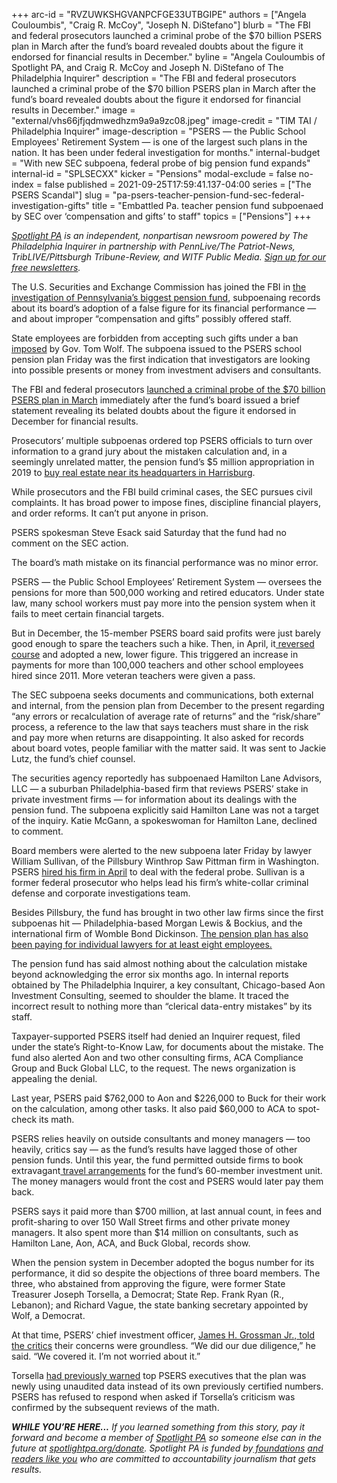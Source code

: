 +++
arc-id = "RVZUWKSHGVANPCFGE33UTBGIPE"
authors = ["Angela Couloumbis", "Craig R. McCoy", "Joseph N. DiStefano"]
blurb = "The FBI and federal prosecutors launched a criminal probe of the $70 billion PSERS plan in March after the fund’s board revealed doubts about the figure it endorsed for financial results in December."
byline = "Angela Couloumbis of Spotlight PA, and Craig R. McCoy and Joseph N. DiStefano of The Philadelphia Inquirer"
description = "The FBI and federal prosecutors launched a criminal probe of the $70 billion PSERS plan in March after the fund’s board revealed doubts about the figure it endorsed for financial results in December."
image = "external/vhs66jfjqdmwedhzm9a9a9zc08.jpeg"
image-credit = "TIM TAI / Philadelphia Inquirer"
image-description = "PSERS — the Public School Employees' Retirement System — is one of the largest such plans in the nation. It has been under federal investigation for months."
internal-budget = "With new SEC subpoena,  federal probe of big pension fund expands"
internal-id = "SPLSECXX"
kicker = "Pensions"
modal-exclude = false
no-index = false
published = 2021-09-25T17:59:41.137-04:00
series = ["The PSERS Scandal"]
slug = "pa-psers-teacher-pension-fund-sec-federal-investigation-gifts"
title = "Embattled Pa. teacher pension fund subpoenaed by SEC over ‘compensation and gifts’ to staff"
topics = ["Pensions"]
+++

<a href="https://www.spotlightpa.org/"><i>Spotlight PA</i></a><i> is an independent, nonpartisan newsroom powered by The Philadelphia Inquirer in partnership with PennLive/The Patriot-News, TribLIVE/Pittsburgh Tribune-Review, and WITF Public Media. </i><a href="https://www.spotlightpa.org/newsletters"><i>Sign up for our free newsletters</i></a><i>.</i>

The U.S. Securities and Exchange Commission has joined the FBI in <a href="https://www.spotlightpa.org/news/2021/05/pa-fbi-pension-psers-investigation-subpoenas-properties-real-estate-harrisburg/" target="_blank">the investigation of Pennsylvania’s biggest pension fund</a>, subpoenaing records about its board’s adoption of a false figure for its financial performance — and about improper “compensation and gifts” possibly offered staff.

State employees are forbidden from accepting such gifts under a ban <a href="https://web.archive.org/web/20230117192934/https://www.governor.pa.gov/newsroom/executive-order-2015-01-executive-branch-employee-gift-ban//">imposed</a> by Gov. Tom Wolf. The subpoena issued to the PSERS school pension plan Friday was the first indication that investigators are looking into possible presents or money from investment advisers and consultants.

The FBI and federal prosecutors <a href="https://www.spotlightpa.org/news/2021/05/pa-teacher-pension-fund-inflated-returns-how/" target="_blank">launched a criminal probe of the $70 billion PSERS plan in March</a> immediately after the fund’s board issued a brief statement revealing its belated doubts about the figure it endorsed in December for financial results.

<script src="https://www.spotlightpa.org/embed.js" async></script><div data-spl-embed-version="1" data-spl-src="https://www.spotlightpa.org/embeds/newsletter/?cta=Get%20all%20of%20the%20latest%20stories%20from%20Spotlight%20PA%20and%20top%20headlines%20from%20across%20Pennsylvania%2C%20all%20in%20one%20email%20newsletter."></div>

Prosecutors’ multiple subpoenas ordered top PSERS officials to turn over information to a grand jury about the mistaken calculation and, in a seemingly unrelated matter, the pension fund’s $5 million appropriation in 2019 to <a href="https://www.spotlightpa.org/news/2021/06/pa-psers-fbi-investigation-irs-disclosures-real-estate-amended/" target="_blank">buy real estate near its headquarters in Harrisburg</a>.

While prosecutors and the FBI build criminal cases, the SEC pursues civil complaints. It has broad power to impose fines, discipline financial players, and order reforms. It can’t put anyone in prison.

PSERS spokesman Steve Esack said Saturday that the fund had no comment on the SEC action.

The board’s math mistake on its financial performance was no minor error.

PSERS — the Public School Employees’ Retirement System — oversees the pensions for more than 500,000 working and retired educators. Under state law, many school workers must pay more into the pension system when it fails to meet certain financial targets.

But in December, the 15-member PSERS board said profits were just barely good enough to spare the teachers such a hike. Then, in April, it<a href="https://www.inquirer.com/business/psers-pension-board-teachers-school-pa-fund-wolf-20210419.html"> reversed course</a> and adopted a new, lower figure. This triggered an increase in payments for more than 100,000 teachers and other school employees hired since 2011. More veteran teachers were given a pass.

The SEC subpoena seeks documents and communications, both external and internal, from the pension plan from December to the present regarding “any errors or recalculation of average rate of returns” and the “risk/share” process, a reference to the law that says teachers must share in the risk and pay more when returns are disappointing. It also asked for records about board votes, people familiar with the matter said. It was sent to Jackie Lutz, the fund’s chief counsel.

The securities agency reportedly has subpoenaed Hamilton Lane Advisors, LLC — a suburban Philadelphia-based firm that reviews PSERS’ stake in private investment firms — for information about its dealings with the pension fund. The subpoena explicitly said Hamilton Lane was not a target of the inquiry. Katie McGann, a spokeswoman for Hamilton Lane, declined to comment.

Board members were alerted to the new subpoena later Friday by lawyer William Sullivan, of the Pillsbury Winthrop Saw Pittman firm in Washington. PSERS <a href="https://www.inquirer.com/business/psers-pension-fbi-pa-probe-subpoenas-20210516.html">hired his firm in April</a> to deal with the federal probe. Sullivan is a former federal prosecutor who helps lead his firm’s white-collar criminal defense and corporate investigations team.

<script src="https://www.spotlightpa.org/embed.js" async></script><div data-spl-embed-version="1" data-spl-src="https://www.spotlightpa.org/embeds/donate/"></div>

Besides Pillsbury, the fund has brought in two other law firms since the first subpoenas hit — Philadelphia-based Morgan Lewis &amp; Bockius, and the international firm of Womble Bond Dickinson. <a href="https://www.inquirer.com/business/psers-lawyers-legal-fees-fbi-investigation-probe-20210605.html">The pension plan has also been paying for individual lawyers for at least eight employees.</a>

The pension fund has said almost nothing about the calculation mistake beyond acknowledging the error six months ago. In internal reports obtained by The Philadelphia Inquirer, a key consultant, Chicago-based Aon Investment Consulting, seemed to shoulder the blame. It traced the incorrect result to nothing more than “clerical data-entry mistakes” by its staff.

Taxpayer-supported PSERS itself had denied an Inquirer request, filed under the state’s Right-to-Know Law, for documents about the mistake. The fund also alerted Aon and two other consulting firms, ACA Compliance Group and Buck Global LLC, to the request. The news organization is appealing the denial.

Last year, PSERS paid $762,000 to Aon and $226,000 to Buck for their work on the calculation, among other tasks. It also paid $60,000 to ACA to spot-check its math.

PSERS relies heavily on outside consultants and money managers — too heavily, critics say — as the fund’s results have lagged those of other pension funds. Until this year, the fund permitted outside firms to book extravagant<a href="https://www.inquirer.com/business/psers-pension-teachers-travel-expenses-sers-public-school-trips-cost-20210403.html"> travel arrangements</a> for the fund’s 60-member investment unit. The money managers would front the cost and PSERS would later pay them back.

PSERS says it paid more than $700 million, at last annual count, in fees and profit-sharing to over 150 Wall Street firms and other private money managers. It also spent more than $14 million on consultants, such as Hamilton Lane, Aon, ACA, and Buck Global, records show.

When the pension system in December adopted the bogus number for its performance, it did so despite the objections of three board members. The three, who abstained from approving the figure, were former State Treasurer Joseph Torsella, a Democrat; State Rep. Frank Ryan (R., Lebanon); and Richard Vague, the state banking secretary appointed by Wolf, a Democrat.

At that time, PSERS’ chief investment officer, <a href="https://www.inquirer.com/business/psers-pa-pension-school-employees-taxpayers-20210313.html">James H. Grossman Jr., told the critics</a> their concerns were groundless. “We did our due diligence,” he said. “We covered it. I’m not worried about it.”

Torsella <a href="https://www.inquirer.com/news/psers-grell-pension-teachers-recalculation-20210418.html">had previously warned</a> top PSERS executives that the plan was newly using unaudited data instead of its own previously certified numbers. PSERS has refused to respond when asked if Torsella’s criticism was confirmed by the subsequent reviews of the math.

<i><b>WHILE YOU’RE HERE...</b></i><i> If you learned something from this story, pay it forward and become a member of </i><a href="https://www.spotlightpa.org/"><i>Spotlight PA</i></a><i> so someone else can in the future at </i><a href="https://www.spotlightpa.org/donate"><i>spotlightpa.org/donate</i></a><i>. Spotlight PA is funded by</i><a href="https://www.spotlightpa.org/support"><i> foundations</i></a><i> </i><a href="https://www.spotlightpa.org/support"><i>and readers like you</i></a><i> who are committed to accountability journalism that gets results.</i>
